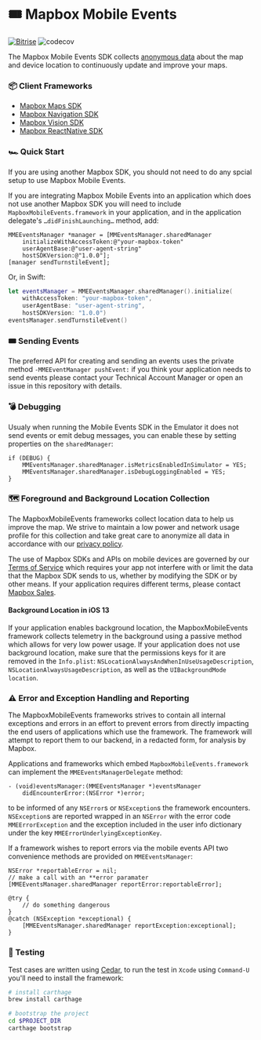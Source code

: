 # 🎟 Mapbox Mobile Events

[![Bitrise](https://app.bitrise.io/app/63d52d847cdb36db/status.svg?token=DDdEMfpVR8emhdGSgToskA&branch=master)](https://www.bitrise.io/app/63d52d847cdb36db)
![codecov](https://codecov.io/gh/mapbox/mapbox-events-ios/branch/master/graph/badge.svg)

The Mapbox Mobile Events SDK collects [anonymous data](https://www.mapbox.com/telemetry/) about the map and device location to 
continuously update and improve your maps.


### 📦 Client Frameworks

- [Mapbox Maps SDK](https://github.com/mapbox/mapbox-gl-native/)
- [Mapbox Navigation SDK](https://github.com/mapbox/mapbox-navigation-ios/)
- [Mapbox Vision SDK](https://github.com/mapbox/mapbox-vision-ios)
- [Mapbox ReactNative SDK](https://github.com/mapbox/react-native-mapbox-gl)


### 🏎 Quick Start

If you are using another Mapbox SDK, you should not need to do any spcial setup to use Mapbox Mobile Events.

If you are integrating Mapbox Mobile Events into an application which does not use another Mapbox SDK you will need
to include `MapboxMobileEvents.framework` in your application, and in the application delegate's  `…didFinishLaunching…` 
method, add:

```objc
MMEEventsManager *manager = [MMEventsManager.sharedManager 
    initializeWithAccessToken:@"your-mapbox-token" 
    userAgentBase:@"user-agent-string"
    hostSDKVersion:@"1.0.0"];
[manager sendTurnstileEvent];
```

Or, in Swift:

```swift
let eventsManager = MMEEventsManager.sharedManager().initialize(
    withAccessToken: "your-mapbox-token", 
    userAgentBase: "user-agent-string", 
    hostSDKVersion: "1.0.0")
eventsManager.sendTurnstileEvent()
```

### 🎟 Sending Events

The preferred API for creating and sending an events uses the private method `-MMEEventManager pushEvent:` if you think your
application needs to send events please contact your Technical Account Manager or open an issue in this repository with details.


### 💣 Debugging

Usualy when running the Mobile Events SDK in the Emulator it does not send events or emit debug
messages, you can enable these by setting properties on the `sharedManager`:

```objc
if (DEBUG) {
    MMEventsManager.sharedManager.isMetricsEnabledInSimulator = YES;
    MMEventsManager.sharedManager.isDebugLoggingEnabled = YES;
}
```

### 🗺 Foreground and Background Location Collection

The MapboxMobileEvents frameworks collect location data to help us improve the map. We strive to maintain a low power and network 
usage profile for this collection and take great care to anonymize all data in accordance with our 
[privacy policy](https://www.mapbox.com/legal/privacy).

The use of Mapbox SDKs and APIs on mobile devices are governed by our 
[Terms of Service](https://www.mapbox.com/legal/tos#[MomMom]) which requires your app not interfere with or limit the data that the 
Mapbox SDK sends to us, whether by modifying the SDK or by other means. If your application requires different terms, please contact 
[Mapbox Sales](https://www.mapbox.com/contact/sales/).

#### Background Location in iOS 13

If your application enables background location, the MapboxMobileEvents framework collects telemetry in the background using a 
passive method which allows for very low power usage. If your application does not use background location, make sure that the 
permissions keys for it are removed in the `Info.plist`: `NSLocationAlwaysAndWhenInUseUsageDescription`, 
`NSLocationAlwaysUsageDescription`, as well as  the `UIBackgroundMode` `location`.

### ⚠️ Error and Exception Handling and Reporting

The MapboxMobileEvents frameworks strives to contain all internal exceptions and errors in an effort to prevent errors from directly 
impacting the end users of applications which use the framework. The framework will attempt to report them to our backend, 
in a redacted form, for analysis by Mapbox.

Applications and frameworks which embed `MapboxMobileEvents.framework` can implement the  `MMEEventsManagerDelegate` method:

```objc
- (void)eventsManager:(MMEEventsManager *)eventsManager 
    didEncounterError:(NSError *)error;
```

to be informed of any `NSError`s or `NSException`s the framework encounters. `NSException`s are reported wrapped in an `NSError` 
with the error code  `MMEErrorException` and the exception included in the user info dictionary under the key  `MMEErrorUnderlyingExceptionKey`.

If a framework wishes to report errors via the mobile events API two convenience methods are provided on `MMEEventsManager`:

```objc
NSError *reportableError = nil;
// make a call with an **error paramater
[MMEEventsManager.sharedManager reportError:reportableError];

@try {
    // do something dangerous
}
@catch (NSException *exceptional) {
    [MMEEventsManager.sharedManager reportException:exceptional];
}
```

### 🧪 Testing

Test cases are written using [Cedar](https://github.com/cedarbdd/cedar), to run the test in `Xcode` using `Command-U` you'll need to install the framework:

```bash
# install carthage
brew install carthage

# bootstrap the project
cd $PROJECT_DIR
carthage bootstrap
```
